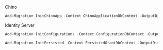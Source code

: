 
Chino 

``` powershell
Add-Migration InitChinoApp -Context ChinoApplicationDbContext -OutputDir Data\Migrations\Chino\Application
```

Identity Server

``` powershell
Add-Migration InitConfigurations -Context ConfigurationDbContext -OutputDir Data\Migrations\IdentityServer\Configuration

Add-Migration InitPersisted -Context PersistedGrantDbContext -OutputDir Data\Migrations\IdentityServer\PersistedGrant
```